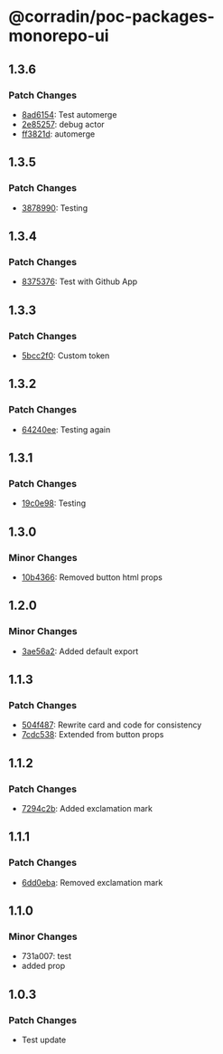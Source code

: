 # @corradin/poc-packages-monorepo-ui

## 1.3.6

### Patch Changes

- [8ad6154](https://github.com/corradin/poc-packages-monorepo/commit/8ad6154a58a6542a79b488111b65f2b0f91dc6b1): Test automerge
- [2e85257](https://github.com/corradin/poc-packages-monorepo/commit/2e852570cfcd9137231376cbd38b57e86504d824): debug actor
- [ff3821d](https://github.com/corradin/poc-packages-monorepo/commit/ff3821d135e619835fd7c1bc2bf9a72bffa9cb59): automerge

## 1.3.5

### Patch Changes

- [3878990](https://github.com/corradin/poc-packages-monorepo/commit/387899089790c205e2c20f7c108f533b86d82174): Testing

## 1.3.4

### Patch Changes

- [8375376](https://github.com/corradin/poc-packages-monorepo/commit/837537645c3aa959607c528b543ef126ead72988): Test with Github App

## 1.3.3

### Patch Changes

- [5bcc2f0](https://github.com/corradin/poc-packages-monorepo/commit/5bcc2f0f77c328eda84f5266b292fe6d18dd1e29): Custom token

## 1.3.2

### Patch Changes

- [64240ee](https://github.com/corradin/poc-packages-monorepo/commit/64240ee5fec5094aaf5a5b4dc4c0fff788538c75): Testing again

## 1.3.1

### Patch Changes

- [19c0e98](https://github.com/corradin/poc-packages-monorepo/commit/19c0e9839fce364a20086348ccfafd3bb833e764): Testing

## 1.3.0

### Minor Changes

- [10b4366](https://github.com/corradin/poc-packages-monorepo/commit/10b4366c36cc5f68e05f2478252e8898213c1ed7): Removed button html props

## 1.2.0

### Minor Changes

- [3ae56a2](https://github.com/corradin/poc-packages-monorepo/commit/3ae56a28b3b661f0d984e1b9498655611d1551bf): Added default export

## 1.1.3

### Patch Changes

- [504f487](https://github.com/corradin/poc-packages-monorepo/commit/504f4873a56e483b687d99a5a58fec33abb74635): Rewrite card and code for consistency
- [7cdc538](https://github.com/corradin/poc-packages-monorepo/commit/7cdc5386acbbee686b9fc77c79b32995e8878450): Extended from button props

## 1.1.2

### Patch Changes

- [7294c2b](https://github.com/corradin/poc-packages-monorepo/commit/7294c2bd0086a93952f05ddb6f3a59f52f802d8e): Added exclamation mark

## 1.1.1

### Patch Changes

- [6dd0eba](https://github.com/corradin/poc-packages-monorepo/commit/6dd0ebad9a7df1a340401980eec6a5a616ba534b): Removed exclamation mark

## 1.1.0

### Minor Changes

- 731a007: test
- added prop

## 1.0.3

### Patch Changes

- Test update
